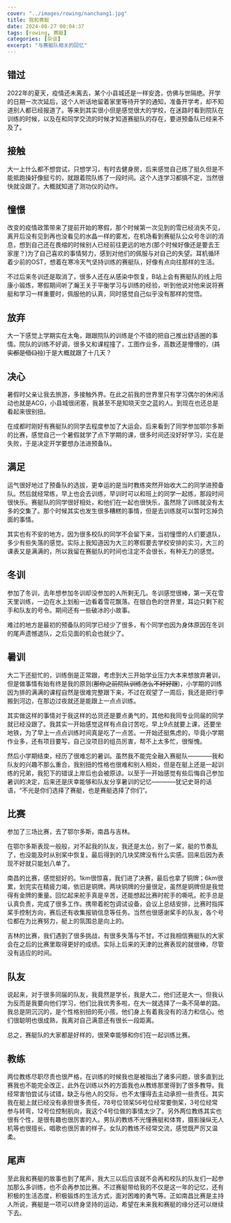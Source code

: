 ```yaml
---
cover: "../images/rowing/nanchang1.jpg"
title: 我和赛艇
date: 2024-08-27 00:04:37
tags: [rowing, 赛艇]
categories: [杂谈]
excerpt: "与赛艇队相关的回忆"
---
```


## 错过

2022年的夏天，疫情还未离去，某个小县城还是一样安逸，仿佛与世隔绝。开学的日期一次次延后，这个人听话地留着家里等待开学的通知，准备开学考，却不知道别人都已经报道了。等来到其实很小但是感觉很大的学校，在迷路时看到院队在训练的时候，以及在和同学交流的时候才知道赛艇队的存在，要进预备队已经来不及了。

## 接触

大一上什么都不想尝试，只想学习，有时去健身房，后来感觉自己练了挺久但是不能抵跑操好像挺亏的，就跟着院队练了一段时间。这个人连学习都搞不定，当然很快就没跟了。大概就知道了测功仪的动作。

## 憧憬

改变的疫情政策带来了提前开始的寒假，那个时候第一次见到的雪已经消失不见，离开后没有见到再也没看见的水晶一样的雾凇，在机场看到赛艇队公众号冬训的消息，想到自己还在畏缩的时候别人已经前往更远的地方(那个时候好像还是要去王家崖？)为了自己喜欢的事情努力，感到对他们的佩服与对自己的失望。耳机循环着少前的OST，想着在寒冷天气坚持训练的赛艇队，好像有点向往那样的生活。

不过后来冬训还是取消了，很多人还在从感染中恢复，B站上会有赛艇队的线上阳康小锻炼，寒假期间听了瀚王关于平衡学习与训练的经验，听到他说对他来说将赛艇和学习一样重要时，佩服他的认真，同时感觉自己似乎没有那样的觉悟。

## 放弃

大一下感觉上学期实在太龟，跟跟院队的训练是个不错的把自己推出舒适圈的事情。院队的训练不好调，很多又和课程撞了，工图作业多，高数还是懵懵的，(~~其实都是借口拉~~)于是大概就跟了十几天？

## 决心

暑假时父亲让我去旅游，多接触外界。在此之前我的世界里只有学习偶尔的休闲活动也就是ACG，小县城很闭塞，我甚至不是知晓天空之蓝的人。到现在也还总是看起来很别扭。

在成都时刚好有赛艇队的同学去程度参加了大运会。后来看到了同学参加鄂尔多斯的比赛，感觉自己一个暑假就学了点下学期的课，很多时间还没好好学习，实在是失败，于是决定开学要想办法进预备队。

## 满足

运气很好地过了预备队的选拔，更幸运的是当时教练突然开始收大二的同学进预备队。然后就经常练，早上也会去训练，早训时可以和班上的同学一起练，那段时间很快乐。赛艇队的同学很好相处，和他们在一起也很快乐，虽然除了训练就没有太多的交集了。那个时候其实也发生很多糟糕的事情，但是去训练就可以暂时忘掉负面的事情。

其实也有不安的地方，因为很多校队的同学不会留下来，当初憧憬的人们要退队，多少有些失落的感觉。实际上我知道因为大三的寒假要去学校安排的实习，大三的课表又是满满的，所以我留在赛艇队的时间也注定不会很长，有种无力的感觉。

## 冬训

参加了冬训，去年想参加冬训却没参加的人所剩无几。冬训感觉很棒，第一天在雪天里训练，一边在水上划船一边看着雪花飘落。在银白色的世界里，耳边只剩下舵手和队友的号令。期间还有一些破冰的小故事。

难过的地方是最初的预备队的同学已经少了很多，有个同学也因为身体原因在冬训的尾声遗憾退队，之后见面的机会也就少了。

## 暑训

大二下还挺忙的，训练倒是正常跟，考虑到大三开始学业压力大本来想放弃暑训，但是做事情有始有终是我的原则(~~那你之前院队训练怎么不好好跟~~)，小学期的训练因为排的满满的课程自然是很难完整跟下来，不过在观望了一周后，我还是把行李搬到河边，在那边过夜就还是能跟上一点点训练。

其实做这样的事情对于我这样的怂货还是要点勇气的，其他和我同专业同届的同学就已经没跟了。我其实一开始感觉这样有点自讨苦吃，早上9点就要上课，还要坐地铁，为了早上一点点训练时间真是吃了一点苦。一开始还挺焦虑的，毕竟小学期作业多，还有项目要写，自己没项目的组员厉害，帮不上太多忙，很惭愧。

然后小学期结束，经历了很难忘的暑训。虽然我不能完全融入赛艇队————我和队友的兴趣不那么重合，我别扭的性格也很难和别人相处，但是在艇上还是一起训练的兄弟，我犯下的错误上岸后也会被原谅。以至于一开始感觉有些后悔自己参加暑训的决定，后来还是庆幸能够和队友分享暑训的记忆————犹记史哥的话语，“不光是你们选择了赛艇，也是赛艇选择了你们”。

## 比赛

参加了三场比赛，去了鄂尔多斯，南昌与吉林。

在鄂尔多斯表现一般般，对不起我的队友，我还是太怂，别了一桨，艇的节奏乱了，也没能及时从别桨中恢复。最后得到的几块奖牌没有什么实感。回来后因为表现不好就只能划八单了。

南昌的比赛，感觉挺好的。1km很惊喜，我们进了决赛，最后也拿了铜牌；6km很累，划完实在精疲力竭，依旧是铜牌。两块铜牌的分量很足，虽然是铜牌但是我觉得有金牌的重量。回忆起来舵手真是辛苦，还能想起比赛时舵手的嘶吼。舵手总是认真负责，完成了很多工作。携带着舵包调试设备，会议上总结安排，比赛时指挥桨手控制方向，赛后还有收集报销信息等任务。当然也很感谢桨手的队友，各个号位都在为比赛努力，艇上的氛围总是向上的。

吉林的比赛，我们遇到了很多挑战，有很多失落与不甘。不过我相信赛艇队的大家会在之后的比赛里取得更好的成绩。实际上后来的天津的比赛表现的就很棒，尽管没有适应的时间。

## 队友

说起来，对于很多同届的队友，我竟然是学长，我是大二，他们还是大一。但我认为反而是我要向他们学习，他们比我优秀多啦，在大一就选择了一条不简单的路。我总是阴沉沉的，是个性格别扭的死小孩，他们身上有着我没有的活力和信心。他们很聪明也很成熟，我离对自己满意还有很长一段距离。

总之，赛艇队的大家都是好样的，很荣幸能够和你们在一起训练比赛。

## 教练

两位教练尽职尽责也很严格，在训练的时候我也是被指出了诸多问题，很多直到比赛我也不能完全改正，此外在训练以外的方面我也从教练那里得到了很多教导。我经常害怕尝试与试错，缺乏与他人的交际，也不太懂得去主动承担一些责任。其实我在艇上就已经没有承担很多责任，78号位领桨56号位经常要倒桨，3号位经常参与转弯，12号位控制航向，我这个4号位做的事情太少了。另外两位教练其实也很有个性，是很有趣也很厉害的人。男队的教练不光懂赛艇和体育，摄影操纵无人机等也很擅长，唱歌也很厉害的样子。女队的教练不经常交流，感觉既严厉又温柔。

## 尾声

至此我和赛艇的故事也到了尾声，我大三以后应该就不会再和校队的队友们一起参加那么多训练，也不会再参加比赛。不过赛艇带给我的不仅是这一年的记忆，还有积极的生活态度，积极锻炼的生活方式，面对困难的勇气等。正如南昌比赛是主持人所说，赛艇是一项可以终身坚持的运动，希望在未来我和赛艇的缘分还可以继续下去。